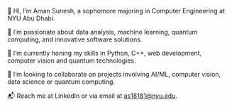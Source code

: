 👋 Hi, I’m Aman Sunesh, a sophomore majoring in Computer Engineering at NYU Abu Dhabi.


🧠 I’m passionate about data analysis, machine learning, quantum computing, and innovative software solutions.

🔧 I’m currently honing my skills in Python, C++, web development, computer vision and quantum technologies.

🤝 I’m looking to collaborate on projects involving AI/ML, computer vision, data science or quantum computing.

📬 Reach me at LinkedIn or via email at as18181@nyu.edu.
